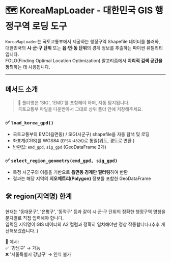 # 🗺️ KoreaMapLoader - 대한민국 GIS 행정구역 로딩 도구

`KoreaMapLoader`는 국토교통부에서 제공하는 행정구역 Shapefile 데이터를 불러와,  
대한민국의 **시·군·구 단위** 또는 **읍·면·동 단위**의 경계 정보를 추출하는 파이썬 유틸리티입니다.  
FOLO(Finding Optimal Location Optimization) 알고리즘에서 **지리적 검색 공간을 정의**하는 데 사용됩니다.

---

## 메서드 소개
> 📌 폴더명은 'SIG', 'EMD'를 포함해야 하며, 자동 탐지됩니다.<br>
> 국토교통부 파일을 다운받아서 그대로 상위 폴더 안에 저장해주세요.

### ✅ `load_korea_gpd()`
- 국토교통부의 EMD(읍면동) / SIG(시군구) shapefile을 자동 탐색 및 로딩
- 좌표계(CRS)를 WGS84 (`EPSG:4326`)로 통일(위도, 경도로 변환.)
- 반환값: `emd_gpd`, `sig_gpd` (GeoDataFrame 2개)

### ✅ `select_region_geometry(emd_gpd, sig_gpd)`
- 특정 시군구의 이름을 기반으로 **읍면동 경계만 필터링**하여 반환
- 결과는 해당 지역의 **지오메트리(Polygon)** 정보를 포함한 GeoDataFrame

## 🛠️ region(지역명) 한계
현재는 '동대문구', '은평구', '동작구' 등과 같이 시·군·구 단위의 정확한 행정구역 명칭을 문자열로 직접 입력해야 합니다. <br>
입력된 지역명이 GIS 데이터의 A2 컬럼과 정확히 일치해야만 정상 작동합니다.(추후 개선해보겠습니다..)

🔎 예시: <br>
✅ '강남구' → 가능 <br>
❌ '서울특별시 강남구' → 인식 불가
